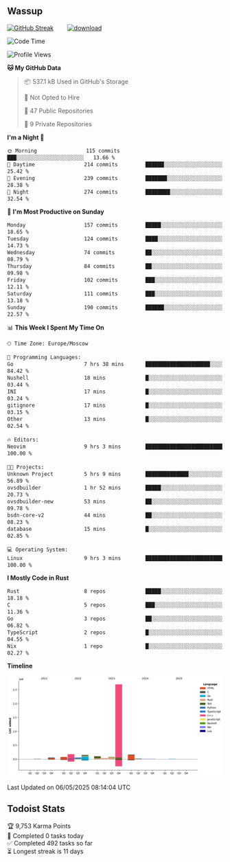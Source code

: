 ## Wassup

<!--
-->

[![GitHub Streak](http://github-readme-streak-stats.herokuapp.com?user=archeoss&theme=shades-of-purple&hide_border=true&date_format=j%20M%5B%20Y%5D)](https://git.io/streak-stats)&nbsp;&nbsp;&nbsp;&nbsp;&nbsp;&nbsp;&nbsp;&nbsp;[![download](https://user-images.githubusercontent.com/68448737/147796309-d8b65b1d-4dde-40d9-b03a-2b42aaa6cd43.jpeg)
](http://bmstu.ru/)

<!--START_SECTION:waka-->
![Code Time](http://img.shields.io/badge/Code%20Time-3%2C893%20hrs%2023%20mins-blue)

![Profile Views](http://img.shields.io/badge/Profile%20Views-0-blue)

**🐱 My GitHub Data** 

> 📦 537.1 kB Used in GitHub's Storage 
 > 
> 🚫 Not Opted to Hire
 > 
> 📜 47 Public Repositories 
 > 
> 🔑 9 Private Repositories 
 > 
**I'm a Night 🦉** 

```text
🌞 Morning                115 commits         ███░░░░░░░░░░░░░░░░░░░░░░   13.66 % 
🌆 Daytime                214 commits         ██████░░░░░░░░░░░░░░░░░░░   25.42 % 
🌃 Evening                239 commits         ███████░░░░░░░░░░░░░░░░░░   28.38 % 
🌙 Night                  274 commits         ████████░░░░░░░░░░░░░░░░░   32.54 % 
```
📅 **I'm Most Productive on Sunday** 

```text
Monday                   157 commits         █████░░░░░░░░░░░░░░░░░░░░   18.65 % 
Tuesday                  124 commits         ████░░░░░░░░░░░░░░░░░░░░░   14.73 % 
Wednesday                74 commits          ██░░░░░░░░░░░░░░░░░░░░░░░   08.79 % 
Thursday                 84 commits          ██░░░░░░░░░░░░░░░░░░░░░░░   09.98 % 
Friday                   102 commits         ███░░░░░░░░░░░░░░░░░░░░░░   12.11 % 
Saturday                 111 commits         ███░░░░░░░░░░░░░░░░░░░░░░   13.18 % 
Sunday                   190 commits         ██████░░░░░░░░░░░░░░░░░░░   22.57 % 
```


📊 **This Week I Spent My Time On** 

```text
🕑︎ Time Zone: Europe/Moscow

💬 Programming Languages: 
Go                       7 hrs 38 mins       █████████████████████░░░░   84.42 % 
Nushell                  18 mins             █░░░░░░░░░░░░░░░░░░░░░░░░   03.44 % 
INI                      17 mins             █░░░░░░░░░░░░░░░░░░░░░░░░   03.24 % 
gitignore                17 mins             █░░░░░░░░░░░░░░░░░░░░░░░░   03.15 % 
Other                    13 mins             █░░░░░░░░░░░░░░░░░░░░░░░░   02.54 % 

🔥 Editors: 
Neovim                   9 hrs 3 mins        █████████████████████████   100.00 % 

🐱‍💻 Projects: 
Unknown Project          5 hrs 9 mins        ██████████████░░░░░░░░░░░   56.89 % 
ovsdbuilder              1 hr 52 mins        █████░░░░░░░░░░░░░░░░░░░░   20.73 % 
ovsdbuilder-new          53 mins             ██░░░░░░░░░░░░░░░░░░░░░░░   09.78 % 
bsdn-core-v2             44 mins             ██░░░░░░░░░░░░░░░░░░░░░░░   08.23 % 
database                 15 mins             █░░░░░░░░░░░░░░░░░░░░░░░░   02.85 % 

💻 Operating System: 
Linux                    9 hrs 3 mins        █████████████████████████   100.00 % 
```

**I Mostly Code in Rust** 

```text
Rust                     8 repos             █████░░░░░░░░░░░░░░░░░░░░   18.18 % 
C                        5 repos             ███░░░░░░░░░░░░░░░░░░░░░░   11.36 % 
Go                       3 repos             ██░░░░░░░░░░░░░░░░░░░░░░░   06.82 % 
TypeScript               2 repos             █░░░░░░░░░░░░░░░░░░░░░░░░   04.55 % 
Nix                      1 repo              █░░░░░░░░░░░░░░░░░░░░░░░░   02.27 % 
```



**Timeline**

![Lines of Code chart](https://raw.githubusercontent.com/archeoss/archeoss/master/assets/bar_graph.png)


 Last Updated on 06/05/2025 08:14:04 UTC
<!--END_SECTION:waka-->

## Todoist Stats

<!-- TODO-IST:START -->
🏆  9,753 Karma Points           
🌸  Completed 0 tasks today           
✅  Completed 492 tasks so far           
⏳  Longest streak is 11 days
<!-- TODO-IST:END -->
